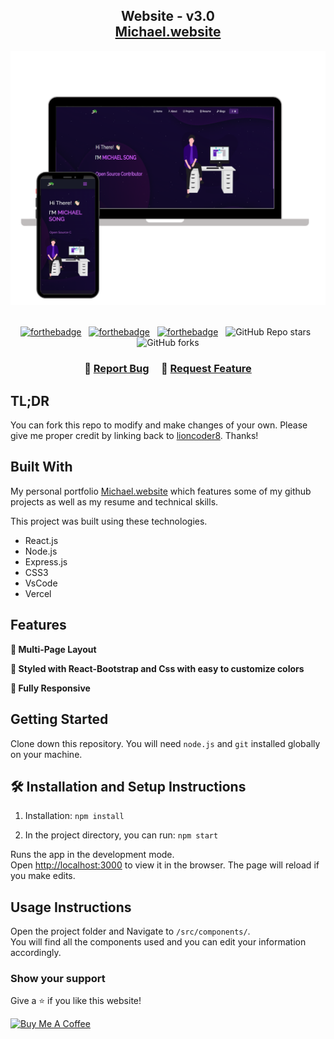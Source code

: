 <h2 align="center">
  Website - v3.0<br/>
  <a href="https://portfolio-24f21.web.app/" target="_blank">Michael.website</a>
</h2>
<div align="center">
  <img alt="Demo" src="./Images/readme-img1.png" />
</div>

<br/>

<center>

[![forthebadge](https://forthebadge.com/images/badges/built-with-love.svg)](https://forthebadge.com) &nbsp;
[![forthebadge](https://forthebadge.com/images/badges/made-with-javascript.svg)](https://forthebadge.com) &nbsp;
[![forthebadge](https://forthebadge.com/images/badges/open-source.svg)](https://forthebadge.com) &nbsp;
![GitHub Repo stars](https://img.shields.io/github/stars/lioncoder8/Portfolio?color=red&logo=github&style=for-the-badge) &nbsp;
![GitHub forks](https://img.shields.io/github/forks/lioncoder8/Portfolio?color=red&logo=github&style=for-the-badge)

</center>

<h3 align="center">
    🔹
    <a href="https://github.com/lioncoder8/MSportfolio/issues">Report Bug</a> &nbsp; &nbsp;
    🔹
    <a href="https://github.com/lioncoder8/MSportfolio/issues">Request Feature</a>
</h3>

## TL;DR

You can fork this repo to modify and make changes of your own. Please give me proper credit by linking back to [lioncoder8](https://github.com/lioncoder8/Portfolio). Thanks!

## Built With

My personal portfolio <a href="https://portfolio-24f21.web.app/" target="_blank">Michael.website</a> which features some of my github projects as well as my resume and technical skills.<br/>

This project was built using these technologies.

- React.js
- Node.js
- Express.js
- CSS3
- VsCode
- Vercel

## Features

**📖 Multi-Page Layout**

**🎨 Styled with React-Bootstrap and Css with easy to customize colors**

**📱 Fully Responsive**

## Getting Started

Clone down this repository. You will need `node.js` and `git` installed globally on your machine.

## 🛠 Installation and Setup Instructions

1. Installation: `npm install`

2. In the project directory, you can run: `npm start`

Runs the app in the development mode.\
Open [http://localhost:3000](http://localhost:3000) to view it in the browser.
The page will reload if you make edits.

## Usage Instructions

Open the project folder and Navigate to `/src/components/`. <br/>
You will find all the components used and you can edit your information accordingly.

### Show your support

Give a ⭐ if you like this website!

<a href="https://www.buymeacoffee.com/lioncoder8" target="_blank"><img src="https://cdn.buymeacoffee.com/buttons/v2/default-violet.png" alt="Buy Me A Coffee" height= "60px" width= "217px" ></a>
